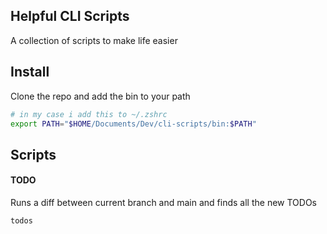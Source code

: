 ## Helpful CLI Scripts

A collection of scripts to make life easier

## Install

Clone the repo and add the bin to your path

```bash
# in my case i add this to ~/.zshrc
export PATH="$HOME/Documents/Dev/cli-scripts/bin:$PATH"
```

## Scripts

#### TODO

Runs a diff between current branch and main and finds all the new TODOs

```bash
todos
```
